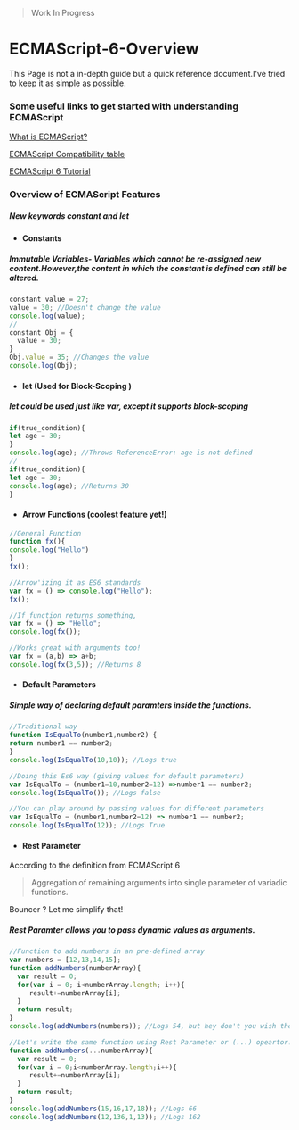 > Work In Progress

# ECMAScript-6-Overview
This Page is not a in-depth guide but a quick reference document.I've tried to keep it as simple as possible.
### Some useful links to get started with understanding ECMAScript
[What is ECMAScript?](https://www.eventedmind.com/classes/es2015-ee192682/what-is-ecmascript-30df1288)

[ECMAScript Compatibility table](https://kangax.github.io/compat-table/es6/)

[ECMAScript 6 Tutorial](http://ccoenraets.github.io/es6-tutorial/)
### Overview of ECMAScript Features
#####  *New keywords constant and let*
- #### **Constants**
##### Immutable Variables- Variables which cannot be re-assigned new content.However,the content in which the constant is defined can still be altered.
```javascript
constant value = 27;
value = 30; //Doesn't change the value
console.log(value);
//
constant Obj = {
  value = 30;
}
Obj.value = 35; //Changes the value
console.log(Obj);
```
- #### **let** (Used for Block-Scoping )
##### let could be used just like var, except it supports block-scoping
```javascript
if(true_condition){
let age = 30;
}
console.log(age); //Throws ReferenceError: age is not defined
//
if(true_condition){
let age = 30;
console.log(age); //Returns 30
}
```
- #### **Arrow Functions** (coolest feature yet!)
```javascript
//General Function
function fx(){
console.log("Hello")
}
fx();

//Arrow'izing it as ES6 standards
var fx = () => console.log("Hello");
fx();

//If function returns something,
var fx = () => "Hello";
console.log(fx());

//Works great with arguments too!
var fx = (a,b) => a+b;
console.log(fx(3,5)); //Returns 8
```
- #### **Default Parameters**
##### Simple way of declaring default paramters inside the functions.
```javascript
//Traditional way
function IsEqualTo(number1,number2) {
return number1 == number2;
}
console.log(IsEqualTo(10,10)); //Logs true

//Doing this Es6 way (giving values for default parameters)
var IsEqualTo = (number1=10,number2=12) =>number1 == number2;
console.log(IsEqualTo()); //Logs false

//You can play around by passing values for different parameters
var IsEqualTo = (number1,number2=12) => number1 == number2;
console.log(IsEqualTo(12)); //Logs True
```

- #### **Rest Parameter**
According to the definition from  ECMAScript 6 

> Aggregation of remaining arguments into single parameter of variadic functions.

Bouncer ? Let me simplify that!
##### Rest Paramter allows you to pass dynamic values as arguments.

```javascript
//Function to add numbers in an pre-defined array
var numbers = [12,13,14,15];
function addNumbers(numberArray){
  var result = 0;
  for(var i = 0; i<numberArray.length; i++){
     result+=numberArray[i];
  }
  return result;
}
console.log(addNumbers(numbers)); //Logs 54, but hey don't you wish there was a easier way to pass dynamic values as arguments instead of the predefined array ? With ES6,you can!

//Let's write the same function using Rest Parameter or (...) opeartor! (Yes,three dots!)
function addNumbers(...numberArray){
  var result = 0;
  for(var i = 0;i<numberArray.length;i++){
     result+=numberArray[i];
  }
  return result;
}
console.log(addNumbers(15,16,17,18)); //Logs 66
console.log(addNumbers(12,136,1,13)); //Logs 162 
```
